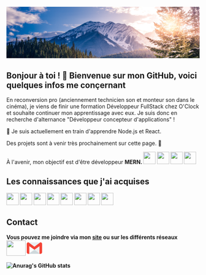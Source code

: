 ![Cover](https://github.com/RomanBeldent/RomanBeldent/blob/master/img/cover.jpg)

## Bonjour à toi ! 👋 Bienvenue sur mon GitHub, voici quelques infos me conçernant 

En reconversion pro (anciennement technicien son et monteur son dans le cinéma), je viens de finir une formation Développeur FullStack chez O'Clock et souhaite continuer mon apprentissage avec eux.
Je suis donc en recherche d'alternance "Développeur concepteur d'applications" !

🌱 Je suis actuellement en train d'apprendre Node.js et React.

Des projets sont à venir très prochainement sur cette page. 🙌

À l'avenir, mon objectif est d'être développeur <strong>MERN. <img height="32" width="32" src="https://cdn.simpleicons.org/mongodb" /> <img height="32" width="32" src="https://cdn.simpleicons.org/express/DA3940" /> <img height="32" width="32" src="https://cdn.simpleicons.org/react" /> <img height="32" width="32" src="https://cdn.simpleicons.org/node.js" />  

## Les connaissances que j'ai acquises

<img height="32" width="32" src="https://cdn.simpleicons.org/html5" /> <img height="32" width="32" src="https://cdn.simpleicons.org/css3" /> <img height="32" width="32" src="https://cdn.simpleicons.org/javascript" /> <img height="32" width="32" src="https://cdn.simpleicons.org/php" /> <img height="32" width="32" src="https://cdn.simpleicons.org/symfony/black/white" /> <img height="32" width="32" src="https://cdn.simpleicons.org/laravel" /> <img height="32" width="32" src="https://cdn.simpleicons.org/mariadb" /> <img height="32" width="32" src="https://cdn.simpleicons.org/github/black/white" /> 

## Contact
Vous pouvez me joindre via mon <a href="https://www.roman-beldent.com"> site</a> ou sur les différents réseaux </br>
<a href="https://www.linkedin.com/in/romanbeldent"> <img height="40" width="50" src="https://cdn.simpleicons.org/linkedin" /></a>
<a href="mailto:romanbeldent@gmail.com"><img height="40" witdth="50" src="https://github.com/BasilDiouf/BasilDiouf/blob/main/gmail.png"></a>

![Anurag's GitHub stats](https://github-readme-stats.vercel.app/api?username=romanbeldent&show_icons=true&theme=merko)
